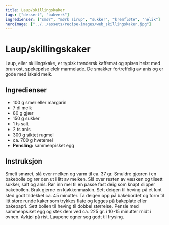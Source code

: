 ```yaml
---
title: Laup/skillingskaker
tags: ["dessert", "bakverk"]
ingredienser: ["smør", "mørk sirup", "sukker", "kremfløte", "nelik"]
heroImage: ["../../assets/recipe-images/web_skillingskaker.jpg"]
---
```


# Laup/skillingskaker

Laup, eller skillingskake, er typisk trøndersk kaffemat og spises helst med brun ost, spekepølse elelr marmelade. De smakker fortreffelig av anis og er gode med iskald melk.

## Ingredienser

- 100 g smør eller margarin
- 7 dl melk
- 80 g gjær
- 150 g sukker
- 1 ts salt
- 2 ts anis
- 300 g siktet rugmel
- ca. 700 g hvetemel
- **Pensling:** sammenpisket egg

## Instruksjon

Smelt smøret, slå over melken og varm til ca. 37 gr. Smuldre gjæren i en bakebolle og rør den ut i litt av melken. Slå over resten av væsken og tilsett sukker, salt og anis. Rør inn mel til en passe fast deig som knapt slipper bakebollen. Bruk gjerne en kjøkkenmaskin. Sett deigen til heving på et lunt sted godt tildekket ca. 45 minutter. Ta deigen opp på bakebordet og form til litt store runde kaker som trykkes flate og legges på bakeplate eller bakepapri. Sett bollen til heving til dobbel størrelse. Pensle med sammenpsiket egg og stek dem ved ca. 225 gr. i 10-15 minutter midt i ovnen. Avkjøl på rist. Laupene egner seg godt til frysing.
